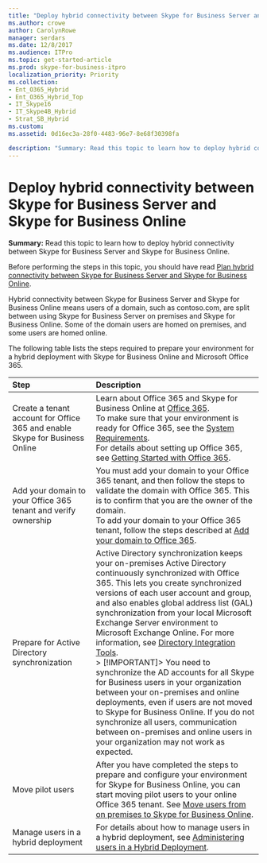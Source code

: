 ```yaml
---
title: "Deploy hybrid connectivity between Skype for Business Server and Skype for Business Online"
ms.author: crowe
author: CarolynRowe
manager: serdars
ms.date: 12/8/2017
ms.audience: ITPro
ms.topic: get-started-article
ms.prod: skype-for-business-itpro
localization_priority: Priority
ms.collection:
- Ent_O365_Hybrid
- Ent_O365_Hybrid_Top
- IT_Skype16
- IT_Skype4B_Hybrid
- Strat_SB_Hybrid
ms.custom: 
ms.assetid: 0d16ec3a-28f0-4483-96e7-8e68f30398fa

description: "Summary: Read this topic to learn how to deploy hybrid connectivity between Skype for Business Server and Skype for Business Online."
---
```


# Deploy hybrid connectivity between Skype for Business Server and Skype for Business Online
 
**Summary:** Read this topic to learn how to deploy hybrid connectivity between Skype for Business Server and Skype for Business Online.
  
Before performing the steps in this topic, you should have read [Plan hybrid connectivity between Skype for Business Server and Skype for Business Online](../../skype-for-business-hybrid-solutions/plan-hybrid-connectivity.md).
  
Hybrid connectivity between Skype for Business Server and Skype for Business Online means users of a domain, such as contoso.com, are split between using Skype for Business Server on premises and Skype for Business Online. Some of the domain users are homed on premises, and some users are homed online. 
  
The following table lists the steps required to prepare your environment for a hybrid deployment with Skype for Business Online and Microsoft Office 365. 
  
|**Step**|**Description**|
|:-----|:-----|
|Create a tenant account for Office 365 and enable Skype for Business Online  <br/> |Learn about Office 365 and Skype for Business Online at [Office 365](https://go.microsoft.com/fwlink/p/?LinkId=254980).  <br/> To make sure that your environment is ready for Office 365, see the [System Requirements](https://go.microsoft.com/fwlink/p/?LinkId=401408).  <br/> For details about setting up Office 365, see [Getting Started with Office 365](https://go.microsoft.com/fwlink/p/?LinkId=254982).  <br/> |
|Add your domain to your Office 365 tenant and verify ownership  <br/> | You must add your domain to your Office 365 tenant, and then follow the steps to validate the domain with Office 365. This is to confirm that you are the owner of the domain. <br/> To add your domain to your Office 365 tenant, follow the steps described at [Add your domain to Office 365](https://go.microsoft.com/fwlink/p/?LinkId=254983).  <br/> |
|Prepare for Active Directory synchronization  <br/> |Active Directory synchronization keeps your on-premises Active Directory continuously synchronized with Office 365. This lets you create synchronized versions of each user account and group, and also enables global address list (GAL) synchronization from your local Microsoft Exchange Server environment to Microsoft Exchange Online. For more information, see [Directory Integration Tools](https://go.microsoft.com/fwlink/p/?LinkId=530320).  <br/> > [!IMPORTANT]> You need to synchronize the AD accounts for all Skype for Business users in your organization between your on-premises and online deployments, even if users are not moved to Skype for Business Online. If you do not synchronize all users, communication between on-premises and online users in your organization may not work as expected.           |
|Move pilot users  <br/> |After you have completed the steps to prepare and configure your environment for Skype for Business Online, you can start moving pilot users to your online Office 365 tenant. See [Move users from on premises to Skype for Business Online](move-users-from-on-premises-to-skype-for-business-online.md).  <br/> |
|Manage users in a hybrid deployment  <br/> |For details about how to manage users in a hybrid deployment, see [Administering users in a Hybrid Deployment](http://technet.microsoft.com/library/6924ed7b-30a9-4be7-b952-90655625f2c8.aspx).  <br/> |
   

